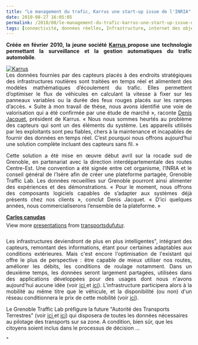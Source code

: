 ```yaml
---
title: "Le management du trafic, Karrus une start-up issue de l'INRIA"
date: 2010-08-27 16:05:05
permalink: /2010/08/le-management-du-trafic-karrus-une-start-up-issue-de-linria-2.html
tags: [connectivité, données réelles, Infrastructure, internet des objets, partage de la voirie, surveillance]
---
```


<p style="text-align: justify"><strong>Créée en février 2010, la jeune société <a href="http://www.karrus.fr/" target="_blank">Karrus </a>propose une technologie permettant la surveillance et la gestion automatiques du trafic automobile</strong>.</p> <p style="text-align: justify"><a href="https://gabrielplassat.github.io/transportsdufutur/wp-content/uploads/sites/6/old/6a0120a66d2ad4970b01348680621a970c-pi.jpg"><img alt="Karrus" border="0" class="asset  asset-image at-xid-6a0120a66d2ad4970b01348680621a970c" src="/wp-content/uploads/sites/6/old/6a0120a66d2ad4970b01348680621a970c-800wi.jpg" style="margin-left: auto;margin-right: auto" title="Karrus" /></a> <br />Les données fournies par des capteurs placés à des endroits stratégiques des infrastructures routières sont traitées en temps réel et alimentent des modèles mathématiques d’écoulement du trafic. Elles permettent d’optimiser le flux de véhicules en calculant la vitesse à fixer sur les panneaux variables ou la durée des feux rouges placés sur les rampes d’accès. « Suite à mon travail de thèse, nous avons identifié une voie de valorisation qui a été confirmée par une étude de marché », raconte <a href="http://www.linkedin.com/ppl/webprofile?vmi=&id=729744&pvs=pp&authToken=pjlL&authType=name&locale=en_US&trk=ppro_viewmore&lnk=vw_pprofile" target="_blank">Denis Jacquet</a>, président de Karrus. « Nous nous sommes heurtés au problème des capteurs qui sont un des éléments du système. Les appareils utilisés par les exploitants sont peu fiables, chers à la maintenance et incapables de fournir des données en temps réel. C’est pourquoi nous offrons aujourd’hui une solution complète incluant des capteurs sans fil. »</p> <p style="text-align: justify"> </p>  <!--more-->   <p style="text-align: justify">Cette solution a été mise en œuvre début avril sur la rocade sud de Grenoble, en partenariat avec la direction interdépartementale des routes Centre-Est. Une convention a été signée entre cet organisme, l’INRIA et le conseil général de l’Isère afin de créer une plateforme partagée, Grenoble Traffic Lab. Les données recueillies sur Grenoble pourront ainsi alimenter des expériences et des démonstrations. « Pour le moment, nous offrons des composants logiciels capables de s’adapter aux systèmes déjà présents chez nos clients », conclut Denis Jacquet. « D’ici quelques années, nous commercialiserons l’ensemble de la plateforme. »</p> <div id="__ss_5068124" style="width: 425px"><strong style="margin: 12px 0 4px"><a href="http://www.slideshare.net/transportsdufutur/carlos-canudas" title="Carlos canudas">Carlos canudas</a></strong>        <div style="padding: 5px 0 12px">View more <a href="http://www.slideshare.net/">presentations</a> from <a href="http://www.slideshare.net/transportsdufutur">transportsdufutur</a>.</div> </div> <p style="text-align: justify">Les infrastructures deviendront de plus en plus intelligentes", intégrant des capteurs, remontant des informations, étant pour certaines adaptables aux conditions extérieures. Mais c'est encore l'optimisation de l'existant qui offre le plus de perspective : être capable de mieux utiliser nos routes, améliorer les débits, les conditions de roulage notamment. Dans un deuxième temps, les données seront largement partagées, utilisées dans des applications développées pour des usages dont nous n'avons aujourd'hui aucune idée (voir <a href="https://gabrielplassat.github.io/transportsdufutur/2010/04/la-puissance-sous-estimee-du-consommateur.html"" target=""_blank"">ici </a>et <a href="https://gabrielplassat.github.io/transportsdufutur/2010/03/a-rennes-keolis-libere-ses-donnees-brutes.html"" target=""_blank"">ici</a>). L'infrastructure participera alors à la mobilité au même titre que le véhicule, et la disponibilité (ou non) d'un réseau conditionnera le prix de cette mobilité (voir <a href="" /2010/03/metanote-tdf-2-le-marche-des-mobilites-20.html"" target=""_blank"">ici</a>).</p> <p style=""text-align: justify"">Le Grenoble Traffic Lab préfigure la future "Autorité des Transports Terrestres" (voir <a href="https://gabrielplassat.github.io/transportsdufutur/2010/04/du-serious-game-a-la-ville-laboratoire-puis-a-la-ville-living-lab.html"" target=""_blank"">ici </a>et <a href="https://gabrielplassat.github.io/transportsdufutur/2010/06/metanote-tdf-6-quelle-plate-forme-pour-concevoir-et-realiser-le-premier-systeme-de-mobilite-20.html"" target=""_blank"">ici</a>) qui disposera de toutes les données nécessaires au pilotage des transports sur sa zone. A condition, bien sûr, que les citoyens soient inclus dans le processus de décision ...</p>"
